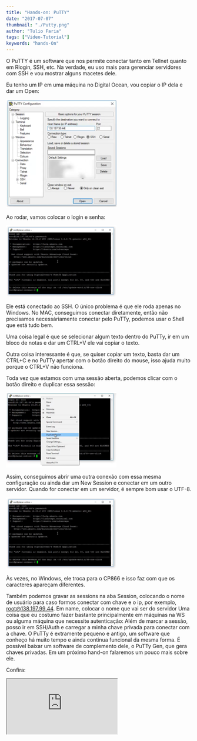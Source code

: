 ```yaml
---
title: "Hands-on: PuTTY"
date: "2017-07-07"
thumbnail: "./Putty.png"
author: "Tulio Faria"
tags: ["Video-Tutorial"]
keywords: "hands-On"
---
```



O PuTTY é um software que nos permite conectar tanto em Tellnet quanto em Rlogin, SSH, etc. Na verdade, eu uso mais para gerenciar servidores com SSH e vou mostrar alguns macetes dele. 

Eu tenho um IP em uma máquina no Digital Ocean, vou copiar o IP dela e dar um Open:

![Exemplo](ed01a07c-023f-4ece-8a0a-fd867fecb11f.png)
 
Ao rodar, vamos colocar o login e senha:
  
![Exemplo](daaf022c-33c5-40bf-ac8a-8a334b3d89b1.png) 

   
Ele está conectado ao SSH. O único problema é que ele roda apenas no Windows. No MAC, conseguimos conectar diretamente, então não precisamos necessáriamente conectar pelo PuTTy, podemos usar o Shell que está tudo bem.

Uma coisa legal é que se selecionar algum texto dentro do PuTTy, ir em um bloco de notas e dar um CTRL+V ele vai copiar o texto.

Outra coisa interessante é que, se quiser copiar um texto, basta dar um CTRL+C e no PuTTy apertar com o botão direito do mouse, isso ajuda muito porque o CTRL+V não funciona.

Toda vez que estamos com uma sessão aberta, podemos clicar com o botão direito e duplicar essa sessão: 

![Exemplo](./Ex1.png)

Assim, conseguimos abrir uma outra conexão com essa mesma configuração ou ainda dar um New Session e conectar em um outro servidor.
Quando for conectar em um servidor, é sempre bom usar o UTF-8.

![Exemplo](./Ex4.png)

Às vezes, no Windows, ele troca para o CP866 e isso faz com que os caracteres apareçam diferentes.


Também podemos gravar as sessions na aba Session, colocando o nome de usuário para caso formos conectar com chave e o ip, por exemplo, root@138.197.99.44. Em name, colocar o nome que vai ser do servidor Uma coisa que eu costumo fazer bastante principalmente em máquinas na WS ou alguma máquina que necessite autenticação: Além de marcar a sessão, posso ir em SSH/Auth e carregar a minha chave privada para conectar com a chave.
O PuTTy é extramente pequeno e antigo, um software que conheço há muito tempo e ainda continua funcional da mesma forma. É possível baixar um software de complemento dele, o PuTTy Gen, que gera chaves privadas. Em um próximo hand-on falaremos um pouco mais sobre ele.

Confira:
    
<div class="embed-responsive embed-responsive-16by9 mb-4">
  <iframe class="embed-responsive-item" src="https://www.youtube.com/embed/uir99Vt8Z8c" allowfullscreen></iframe>
</div>



    


         
    
    

    
   

